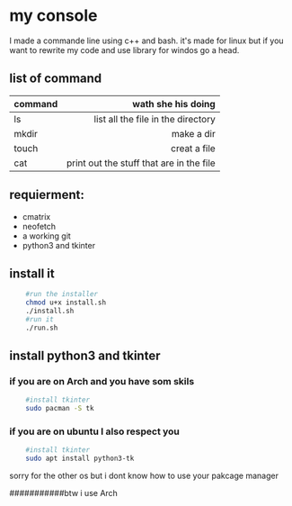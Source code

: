 # my console

I made a commande line using c++ and bash.
it's made for linux but if you want to rewrite my code and use library for windos go a head.

## list of command

| command | wath she his doing                       |
| :------ | ---------------------------------------: |
| ls      | list all the file in the directory       |
| mkdir   | make a dir                               |
| touch   | creat a file                             |
| cat     | print out the stuff that are in the file |


##  requierment:
- cmatrix
- neofetch
- a working git
- python3 and tkinter

## install it

```bash
    #run the installer
    chmod u+x install.sh
    ./install.sh
    #run it
    ./run.sh
```

## install python3 and tkinter
### if you are on Arch and you have som skils
```bash
    #install tkinter
    sudo pacman -S tk
```
### if you are on ubuntu I also respect you
```bash
    #install tkinter
    sudo apt install python3-tk
```

sorry for the other os but i dont know how to use your pakcage manager

###########btw i use Arch
